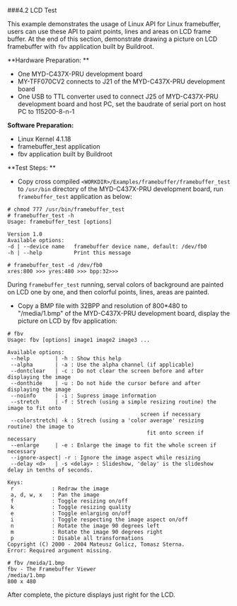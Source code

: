 ###4.2 LCD Test
 
This example demonstrates the usage of Linux API for Linux framebuffer, users can use these API to paint points, lines and areas on LCD frame buffer. 
At the end of this section, demonstrate drawing a picture on LCD framebuffer with `fbv` application built by Buildroot.  

**Hardware Preparation: **    
  * One MYD-C437X-PRU development board     
  * MY-TFF070CV2 connects to J21 of the MYD-C437X-PRU development board    
  * One USB to TTL converter used to connect J25 of MYD-C437X-PRU development board and host PC, set the baudrate of serial port on  host PC to 115200-8-n-1

**Software Preparation:**    
  * Linux Kernel 4.1.18   
  * framebuffer_test application    
  * fbv application built by Buildroot  

**Test Steps: **    
  * Copy cross compiled `<WORKDIR>/Examples/framebuffer/framebuffer_test` to `/usr/bin` directory of the MYD-C437X-PRU development board, run `framebuffer_test` application as below:  

```
# chmod 777 /usr/bin/framebuffer_test
# framebuffer_test -h
Usage: framebuffer_test [options]

Version 1.0
Available options:
-d | --device name   framebuffer device name, default: /dev/fb0
-h | --help          Print this message

# framebuffer_test -d /dev/fb0
xres:800 >>> yres:480 >>> bpp:32>>>
```  

During `framebuffer_test` running, serval colors of background are painted on LCD one by one, and then colorful points, lines, areas are painted.   

  * Copy a BMP file with 32BPP and resolution of 800*480 to "/media/1.bmp" of the MYD-C437X-PRU development board, display the picture on LCD by fbv application:   

```
# fbv
Usage: fbv [options] image1 image2 image3 ...

Available options:
 --help        | -h : Show this help
 --alpha       | -a : Use the alpha channel (if applicable)
 --dontclear   | -c : Do not clear the screen before and after displaying the image
 --donthide    | -u : Do not hide the cursor before and after displaying the image
 --noinfo      | -i : Supress image information
 --stretch     | -f : Strech (using a simple resizing routine) the image to fit onto
 										  screen if necessary
 --colorstretch| -k : Strech (using a 'color average' resizing routine) the image to 
 											fit onto screen if necessary
 --enlarge     | -e : Enlarge the image to fit the whole screen if necessary
 --ignore-aspect| -r : Ignore the image aspect while resizing
 --delay <d>   | -s <delay> : Slideshow, 'delay' is the slideshow delay in tenths of seconds.

Keys:
 r            : Redraw the image
 a, d, w, x   : Pan the image
 f            : Toggle resizing on/off
 k            : Toggle resizing quality
 e            : Toggle enlarging on/off
 i            : Toggle respecting the image aspect on/off
 n            : Rotate the image 90 degrees left
 m            : Rotate the image 90 degrees right
 p            : Disable all transformations
Copyright (C) 2000 - 2004 Mateusz Golicz, Tomasz Sterna.
Error: Required argument missing.

# fbv /meida/1.bmp
fbv - The Framebuffer Viewer
/media/1.bmp
800 x 480
```  
After complete, the picture displays just right for the LCD.  






